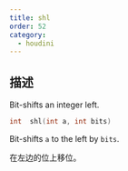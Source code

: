 ```yaml
---
title: shl
order: 52
category:
  - houdini
---
```

    
## 描述

Bit-shifts an integer left.

```c
int  shl(int a, int bits)
```

Bit-shifts `a` to the left by `bits`.

在左边的位上移位。
